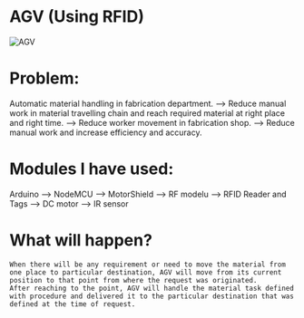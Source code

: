 # AGV (Using RFID)

![AGV](https://user-images.githubusercontent.com/47167762/55889631-f9920e00-5bce-11e9-8124-04c017a69c9f.jpg)

# Problem:
   Automatic material handling in fabrication department.
  --> Reduce manual work in material travelling chain and reach required material at right place and right time.
  --> Reduce worker movement in fabrication shop.
  --> Reduce manual work and increase efficiency and accuracy.
  
# Modules I have used:
   Arduino 
  --> NodeMCU
  --> MotorShield 
  --> RF modelu 
  --> RFID Reader and Tags
  --> DC motor
  --> IR sensor
  
# What will happen?
    When there will be any requirement or need to move the material from one place to particular destination, AGV will move from its current position to that point from where the request was originated.
    After reaching to the point, AGV will handle the material task defined with procedure and delivered it to the particular destination that was defined at the time of request.

